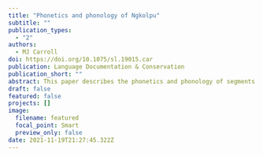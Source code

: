 ```yaml
---
title: "Phonetics and phonology of Ngkolpu"
subtitle: ""
publication_types:
  - "2"
authors:
  - MJ Carroll
doi: https://doi.org/10.1075/sl.19015.car
publication: Language Documentation & Conservation
publication_short: ""
abstract: This paper describes the phonetics and phonology of segments in Ngkolmpu, a language spoken in the Merauke region of Indonesian Papua. The language is a member of the the Tonda-Kanum branch of the Yam family and displays a fairly typical segmental inventory for a Yam language with some notable exceptions. There are sixteen phonemic consonantal segments. As commonly found in Papuan languages, the primary manner distinction of stops is between voiceless oral stops and prenasalised stops. Rather unusually, both the plain oral stops and the prenasalised stops are voiceless for the oral period of the articulation. There are seven phonemic vowels and one epenthetic vowel whose distribution is phonotactically determined.
draft: false
featured: false
projects: []
image:
  filename: featured
  focal_point: Smart
  preview_only: false
date: 2021-11-19T21:27:45.322Z
---
```

>
